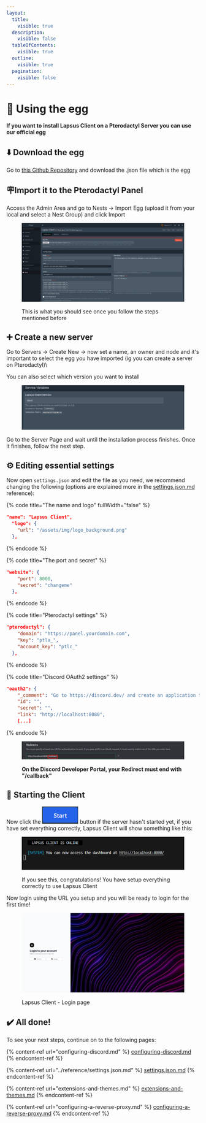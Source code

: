 ```yaml
---
layout:
  title:
    visible: true
  description:
    visible: false
  tableOfContents:
    visible: true
  outline:
    visible: true
  pagination:
    visible: false
---
```


# 🥚 Using the egg

**If you want to install Lapsus Client on a Pterodactyl Server you can use our official egg**

## ⬇️ Download the egg

Go to [this Github Repository](https://github.com/lapsusdevs/egg) and download the .json file which is the egg

## 🪧Import it to the Pterodactyl Panel

Access the Admin Area and go to Nests -> Import Egg (upload it from your local and select a Nest Group) and click Import

<figure><img src="../.gitbook/assets/imagen.png" alt=""><figcaption><p>This is what you should see once you follow the steps mentioned before</p></figcaption></figure>

## ➕ Create a new server

Go to Servers -> Create New -> now set a name, an owner and node and it's important to select the egg you have imported (ig you can create a server on Pterodactyl)\


You can also select which version you want to install

<figure><img src="../.gitbook/assets/imagen (1).png" alt=""><figcaption></figcaption></figure>

Go to the Server Page and wait until the installation process finishes. Once it finishes, follow the next step.

## ⚙️ Editing essential settings

Now open `settings.json` and edit the file as you need, we recommend changing the following (options are explained more in the [settings.json.md](../reference/settings.json.md "mention") reference):

{% code title="The name and logo" fullWidth="false" %}
```json
"name": "Lapsus Client",
  "logo": {
    "url": "/assets/img/logo_background.png"
  },
```
{% endcode %}

{% code title="The port and secret" %}
```json
"website": {
    "port": 8000,
    "secret": "changeme"
  },
```
{% endcode %}

{% code title="Pterodactyl settings" %}
```json
"pterodactyl": {
    "domain": "https://panel.yourdomain.com",
    "key": "ptla_",
    "account_key": "ptlc_"
  },
```
{% endcode %}

{% code title="Discord OAuth2 settings" %}
```json
"oauth2": {
    "_comment": "Go to https://discord.dev/ and create an application to set these up.",
    "id": "",
    "secret": "",
    "link": "http://localhost:8080",
    [...]
```
{% endcode %}

<figure><img src="../.gitbook/assets/imagen (12).png" alt=""><figcaption><p><strong>On the Discord Developer Portal, your Redirect must end with "/callback"</strong></p></figcaption></figure>

## 💉 Starting the Client

Now click the <img src="../.gitbook/assets/imagen (2).png" alt="" data-size="line">  button if the server hasn't started yet, if you have set everything correctly, Lapsus Client will show something like this:

<figure><img src="../.gitbook/assets/imagen (13).png" alt=""><figcaption><p>If you see this, congratulations! You have setup everything correctly to use Lapsus Client</p></figcaption></figure>

Now login using the URL you setup and you will be ready to login for the first time!

<figure><img src="../.gitbook/assets/imagen (14).png" alt=""><figcaption><p>Lapsus Client - Login page</p></figcaption></figure>

## ✔️ All done!

To see your next steps, continue on to the following pages:

{% content-ref url="configuring-discord.md" %}
[configuring-discord.md](configuring-discord.md)
{% endcontent-ref %}

{% content-ref url="../reference/settings.json.md" %}
[settings.json.md](../reference/settings.json.md)
{% endcontent-ref %}

{% content-ref url="extensions-and-themes.md" %}
[extensions-and-themes.md](extensions-and-themes.md)
{% endcontent-ref %}

{% content-ref url="configuring-a-reverse-proxy.md" %}
[configuring-a-reverse-proxy.md](configuring-a-reverse-proxy.md)
{% endcontent-ref %}
